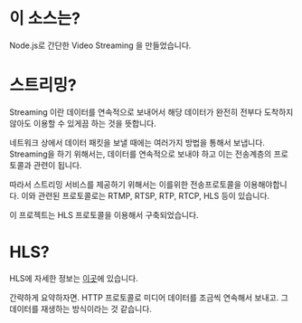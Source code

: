 # 이 소스는?

Node.js로 간단한 Video Streaming 을 만들었습니다.

# 스트리밍?

Streaming 이란 데이터를 연속적으로 보내어서 해당 데이터가 완전히 전부다 도착하지 않아도 이용할 수 있게끔 하는 것을 뜻합니다.

네트워크 상에서 데이터 패킷을 보낼 때에는 여러가지 방법을 통해서 보냅니다.
Streaming을 하기 위해서는, 데이터를 연속적으로 보내야 하고 이는 전송계층의 프로토콜과 관련이 됩니다.

따라서 스트리밍 서비스를 제공하기 위해서는 이를위한 전송프로토콜을 이용해야합니다.
이와 관련된 프로토콜로는 RTMP, RTSP, RTP, RTCP, HLS 등이 있습니다.

이 프로젝트는 HLS 프로토콜을 이용해서 구축되었습니다.

# HLS?

HLS에 자세한 정보는 [이곳](https://idlecomputer.tistory.com/93)에 있습니다.

간략하게 요약하자면. HTTP 프로토콜로 미디어 데이터를 조금씩 연속해서 보내고.
그 데이터를 재생하는 방식이라는 것 같습니다.